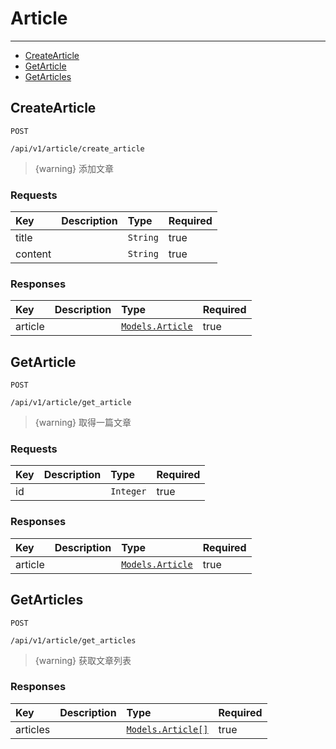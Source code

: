 # Article

---

  - [CreateArticle](#CreateArticle)
  - [GetArticle](#GetArticle)
  - [GetArticles](#GetArticles)

<a name="CreateArticle"></a>
## CreateArticle

`POST`

`/api/v1/article/create_article`


> {warning} 添加文章

### Requests
|Key|Description|Type|Required|
|:-|:-|:-|:-|
|title | |`String`|true|
|content | |`String`|true|

### Responses
|Key|Description|Type|Required|
|:-|:-|:-|:-|
|article | |[`Models.Article`](/docs/{{version}}/generated/models#Article)|true|

<a name="GetArticle"></a>
## GetArticle

`POST`

`/api/v1/article/get_article`


> {warning} 取得一篇文章

### Requests
|Key|Description|Type|Required|
|:-|:-|:-|:-|
|id | |`Integer`|true|

### Responses
|Key|Description|Type|Required|
|:-|:-|:-|:-|
|article | |[`Models.Article`](/docs/{{version}}/generated/models#Article)|true|

<a name="GetArticles"></a>
## GetArticles

`POST`

`/api/v1/article/get_articles`


> {warning} 获取文章列表

### Responses
|Key|Description|Type|Required|
|:-|:-|:-|:-|
|articles | |[`Models.Article[]`](/docs/{{version}}/generated/models#Article)|true|

